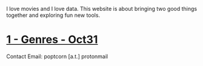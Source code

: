 I love movies and I love data. This website is about bringing two good things together and exploring fun new tools.

# [1 - Genres - Oct31](pages/oct31.md)


Contact Email: poptcorn [a.t.] protonmail
